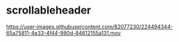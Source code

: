 # scrollableheader

https://user-images.githubusercontent.com/82077230/224494344-65a75811-4e33-4f44-980d-84612155a131.mov

